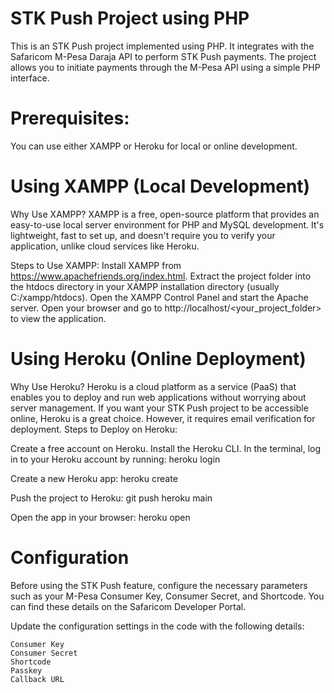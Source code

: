 # STK Push Project using PHP
This is an STK Push project implemented using PHP. It integrates with the Safaricom M-Pesa Daraja API to perform STK Push payments. The project allows you to initiate payments through the M-Pesa API using a simple PHP interface.

# Prerequisites:
You can use either XAMPP or Heroku for local or online development.

# Using XAMPP (Local Development)

Why Use XAMPP?
XAMPP is a free, open-source platform that provides an easy-to-use local server environment for PHP and MySQL development. It's lightweight, fast to set up, and doesn't require you to verify your application, unlike cloud services like Heroku.

Steps to Use XAMPP:
Install XAMPP from https://www.apachefriends.org/index.html.
Extract the project folder into the htdocs directory in your XAMPP installation directory (usually C:/xampp/htdocs).
Open the XAMPP Control Panel and start the Apache server.
Open your browser and go to http://localhost/<your_project_folder> to view the application.

# Using Heroku (Online Deployment)

Why Use Heroku?
Heroku is a cloud platform as a service (PaaS) that enables you to deploy and run web applications without worrying about server management. If you want your STK Push project to be accessible online, Heroku is a great choice. However, it requires email verification for deployment.
Steps to Deploy on Heroku:
        
Create a free account on Heroku.
Install the Heroku CLI.
In the terminal, log in to your Heroku account by running:
    heroku login

Create a new Heroku app:
    heroku create <your-app-name>

Push the project to Heroku:
    git push heroku main

Open the app in your browser:
    heroku open

# Configuration

Before using the STK Push feature, configure the necessary parameters such as your M-Pesa Consumer Key, Consumer Secret, and Shortcode. You can find these details on the Safaricom Developer Portal.

Update the configuration settings in the code with the following details:

    Consumer Key
    Consumer Secret
    Shortcode
    Passkey
    Callback URL
